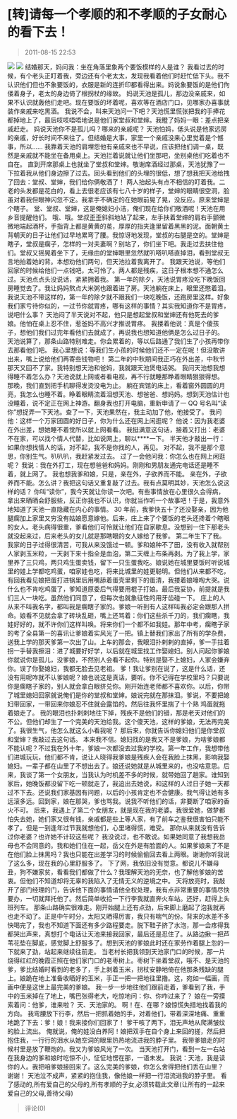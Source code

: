 # [转]请每一个孝顺的和不孝顺的子女耐心的看下去！

> 2011-08-15 22:53

[![](https://pan.4a1801.life:11443/d/NAS/Qzone_wyf/Blogs/images/566F6E71.gif)](https://pan.4a1801.life:11443/d/NAS/Qzone_wyf/Blogs/images/566F6E71.gif) [![](https://pan.4a1801.life:11443/d/NAS/Qzone_wyf/Blogs/images/ACBA8F9F.gif)](https://pan.4a1801.life:11443/d/NAS/Qzone_wyf/Blogs/images/ACBA8F9F.gif) 结婚那天，妈问我：坐在角落里象两个要饭模样的人是谁？ 我看过去的时候，有个老头正盯着我，旁边还有个老太太，发现我看着他们时赶忙低下头。我不认识他们但也不象要饭的，衣服是新的连折印都看得出来。妈说象要饭的是他们佝偻着身子，老太的身边倚了根拐杖的缘故。 妈说天池是孤儿，那边没亲戚来，如果不认识就轰他们走吧。现在要饭的坏着呢，喜欢等在酒店门口，见哪家办喜事就装作亲戚来吃黑酒。 我说不会，叫来天池问一下吧？天池慌里慌张把我的手捧花都掉地上了，最后吱吱唔唔地说是他们家堂叔和堂婶。我瞪了妈妈一眼：差点把亲戚赶走。 妈说天池你不是孤儿吗？哪来的亲戚呢？ 天池怕妈，低头说是他家远房的亲戚，好长时间不来往了。但结婚是大事，家里一个亲戚没来心里觉着是个憾事，所以…… 我靠着天池的肩埋怨他有亲戚来也不早说，应该把他们调一桌，既然是亲戚就不能坐在备用桌上。天池拦着说就让他们坐那吧，坐别桌他们吃着也不自在。 直到开席那桌上也就坐了堂叔和堂婶。敬谢席酒经过那桌，天池犹豫了一下拉着我从他们身边擦了过去。回头看到他们的头埋的很低，想了想我把天池给拽了回去：堂叔、堂婶，我们给你俩敬酒了！ 两人抬起头有点不相信的盯着我。二老的头发都是花白的，看上去很老应该有七八十岁的样子，堂婶的眼睛很空洞，脸虽对着我但眼神闪忽不定。我拿手不确定的在她眼前晃了晃，没反应。原来堂婶是个瞎子。 堂、堂叔、堂婶，这是俺媳妇小洁，俺们现在给你们敬酒呢！天池在用乡音提醒他们。 哦、哦。堂叔歪歪斜斜地站了起来，左手扶着堂婶的肩右手颤微微地端起酒杯，手指背上都是黄黄的茧，厚厚的指夹逢里留着黑黑的泥。面朝黄土背朝天的日子让他们过早地累弯了腰。我惊讶地发现，堂叔的右腿是空的。堂婶是瞎子，堂叔是瘸子，怎样的一对夫妻啊？别站了，你们坐下吧。我走过去扶住他们。堂叔又摇晃着坐下了，无缘由的堂婶眼里忽然就叭嗒叭嗒直掉泪，看到堂叔无言地拍着她的背。本想劝他们两句，但天池拉着我离开了。 我跟天池说，等他们回家的时候给他们一点钱吧，太可怜了。两人都是残疾，这日子根本想不通怎么过。天池点点头没说话，紧紧拥着我。 第一年的除夕，天池说胃疼没吃下晚饭回房睡觉去了。我让妈妈熬点大米粥也跟着进了房。天池躺在床上，眼里还憋着泪。 我说天池不带这样的，第一年的除夕就不跟我们一块吃晚饭，还跑房里这样。好象我们家亏待你似的，一过节你就胃疼，哪有这样的事情？其实我知道你不是胃疼，说吧什么事？ 天池闷了半天说对不起，他只是想起堂叔和堂婶还有他死去的爹娘。他怕在桌上忍不住，惹爸妈不高兴才推说胃疼。 我搂着他说：真是个傻孩子，想他们我们过完年看他们去就成了，再说我也想知道他俩是怎么过日子的。 天池说算了，那条山路特别难走。你会累着的，等以后路通了我们生了小孩再带你去那看他们吧。 我心里想说：等我们生小孩的时候他们还不一定在呢！但没敢讲出来，嘴上说给他们再寄些钱物吧！ 第二年的中秋期间我正巧在外出差，中秋节那天又回不了家。我特别想天池和爸妈，我就跟天池煲电话粥。 我问天池想我想得睡不着怎么办？天池说就上网或者看电视，再不行就睡那睁着眼睛狠狠得想。 那晚，我们直到把手机聊得发烫没电为止。 躺在宾馆的床上，看着窗外圆圆的月亮，我怎么也睡不着。睁着眼睛流着泪想天池、想爸爸、想妈妈。想到天池估计也没睡着，说不定正在网上神游。翻身我也打开电脑，重新申请了一 QQ 号名叫“读你”想捉弄一下天池。查了一下，天池果然在，我主动加了他，他接受了。 我问他：这样一个万家团圆的好日子，你为什么还在网上闲逛呢？ 他说：因为我老婆在外出差，想她睡不着觉所以就上网看看。 我挺满意这句话，接着又打出：老婆不在家，可以找个情人代替，比如说网上，聊以\*\*\*\*一下。 半天他才敲出一行：如果你想找情人的话，对不起，我不是你找的人，再见。 对不起，我不是那个意思，你别生气。叭叭叭，我赶紧发过去。 过了一会他问我：你怎么也在网上闲逛呢？ 我说：我在外打工，现在想爸爸和妈妈。刚刚和男朋友通完电话还是睡不着，就上网了。 我也想我爹和娘，只是，亲在外，子欲养而不能。 亲在外，子欲养而不能。怎么讲？我把这句话又重复敲了过去。我有点莫明其妙，天池怎么说这样的话？ 你叫“读你”，我今天就让你读一次吧。有些事情放在心里很久会得病，拿出来晒晒会舒服些，反正你我也不认识，你就当作听一个故事吧！于是，我意外地知道了天池一直隐藏在内心的事情。 30 年前，我爹快五十了还没娶亲，因为他腿瘸加上家里又穷没有姑娘愿意嫁他。后来，庄上来了个要饭的老头还搀着个瞎眼的女人。老头病得很重，爹看他们可怜就让他们在自家歇息。没想到一住下那老头就没起来过，后来老头的女儿就是那瞎眼的女人嫁给了我爹。 第二年生下了我。 我家的日子过得很清苦，可我从来没饿过一顿。爹和娘种不了田，没有收入就帮别人家剥玉米粒，一天剥下来十指全是血泡，第二天缠上布条再剥。为了我上学，家里养了三只鸡，两只鸡生蛋卖钱，留下一只生蛋我吃。娘说她在城里要饭时听说城里的娃上学都吃鸡蛋，咱家娃也吃，将来比城里的娃更聪明。但他们从来都不吃，有回我看见娘把蛋打进锅里后用嘴舔着蛋壳里剩下的蛋清，我搂着娘嚎啕大哭。说什么也不肯吃鸡蛋了，爹知道原委后气得要用棍子打娘。最后我妥协，前提就是我们三人一块吃。虽然他们同意了，但每次也就象征性的用牙齿碰一下。 庄上的人从来不叫我名字，都叫我是瘸瞎子家的。爹娘一听到有人这样叫我必定会跟那人拼命。娘看不见就会拿了砖块乱砸，嘴上还骂着：你们这些杀千刀的，我们瘸瞎，我娃好好的，就不许你们这样叫唤。将来你们一个都不如我娃。那年中考，瘸瞎子家的考了全县第一的喜讯让爹娘着实风光了一把。镇上替我们家出了所有的学杂费，送我上学的那天爹第一次出了山。上车的那会，我眼泪扑剌剌的直掉，爹一手拄着拐一手替我擦泪：进了城要好好学，以后就在城里找工作娶媳妇。别人问起你爹娘你就说你是孤儿，没爹娘，不然别人会看不起你。特别是娶不上媳妇，人家会嫌弃你。误了你娶媳妇，我都无脸去见老祖。 爹！我让爹别在说了，这是什么话，还没有用呢咋就不认爹娘呢？娘也说这是真话，要听。你不记得在学校里吗？只要说你是瘸瞎子家的，别人就会拿白眼挤兑你。刚开始连老师都不喜欢你。以后，你带了城里媳妇回家就说俺们是你的堂叔和堂婶。娘说完就在那抹泪。爹说，不要把媳妇带回家，一带回来你娘忍不住就会露馅的。然后往我怀里揣了十个熟 鸡蛋就拖着娘走了。 我的眼泪也扑剌剌地往下掉，残疾不是他们的错，那是老天对他们的不公。但他们却生了一个完美的天池给我。这个傻天池，这样的爹娘，无法再完美了。我很生气，他怎么就这么小看我呢？ 那后来，你就告诉你媳妇他们是你堂叔和堂婶？我敲过去这句话。 本来我不信。媳妇找的是我又不是爹娘，为啥爹娘都不能认呢？不过我在外十年，爹娘一次都没去过我的学校。第一年工作，我想带他们进城玩玩，他们都不肯，说让人晓得我爹娘是残疾人会在我脸上抹黑，影响我娶媳妇。一辈子都在山里了不想出去了。娘还说她就是从城里来的，也没啥意思。后来，我谈了第一个女朋友，当我认为时机差不多的时候，就带她回了趟家。谁知到家后，她晚饭都没留下吃一顿就走了，我追出去她说，和这样的人过日子她一天都过不下去。还说我们家基因有问题，以后的小孩肯定也不会健康。我气得让她有多远滚多远。回到家，娘在那哭，爹也骂我。说我不听他们的话，非要断了咱家的香火不可。 后来，我遇上了第二个女朋友，就是现在我的老婆。我很爱她，做梦都怕失去她，她们家又很有钱，亲戚都是些上等人家，有了前车之鉴我很害怕只能不孝了。但是一到逢年过节我就想他们，心里堵得慌，难受。 那你从来就没有告诉过你老婆？也许她不计较这些呢？ 我没说过，也不敢说。如果她同意了我想我岳母也不会同意的。我和她们住在一起，岳父在外是有脸面的人。如果爹娘来了不是在他们脸上抹黑吗？我也只能在出差学习的时候偷偷回去看上两眼。谢谢你听我说了这么多，现在我的心里舒服多了。 下了网，我依旧没有觉意。都说儿不嫌母丑，狗不嫌家贫，看看我们都做了什么？我理解天池的无奈，也了解他爹娘的苦衷。但他们不知道却将无辜的我陷入了无情无义的逆境之中。 天将放亮时，我敲开了部门经理的门，告诉他下面的事情请他全权处理，我有点非常重要的事情尽快要办，一切就拜托他了。然后简单收拾一下行李我就直奔火车站。还好，赶得上头班列车。 那条山路确实很难走。刚开始腿上还有点劲，后来脚上磨起了泡我就再也走不动了。正是中午时分，太阳又晒得厉害，我只有喘气的份。背来的水差不多快喝完了，我也不知道下面还有多少路程要走。脱下鞋子挤了水泡，那一会疼得我都哭出声来，真想打个电话让天池来接我回家，最后还是忍住了。从路边揪一把芦苇花垫在脚底，感觉脚上舒服多了。想到天池的爹娘此时还在家劳作着腿上忽的一下就来了劲，站起来继续往前走。 当老村长把我领到天池家门口的时候，那一片烧得红红的晚霞正照在他们家门口的老枣树上。枣树下坐着堂叔，哦不、是天池的爹，爹比结婚时看到的老多了，手上剥着玉米，拐杖安静地倚在他那条残缺的腿上。娘跪在地上准备收晒好的玉米，手正一把一把地往里撸。这，宛如一幅画，而画中便是这世上最完美的爹娘。 我一步一步地往他们跟前走着，爹看到了我，手中的玉米掉在了地上，嘴巴张得老大，吃惊地问：你、你咋过来了？ 娘在一旁摸索着问：他爹，谁来啦？ 天、天池家的。 啊！在、在哪？娘惊慌失措地找着我的方向。 我弯腰放下行李，然后一把抓着她的手，对着他们，带着深深地痛、重重地跪了下去：爹！娘！我来接你们回家了！ 爹干咳了两下，泪无声地从爬满皱纹的脸上流出。 俺就说，俺的娃没白养阿！娘把双手在自个身上来回的搓，然后把抱住我，一行行的泪水从她空洞的眼里热热地流进我的脖子里。 我带爹娘走的时候村里是放了鞭炮的。我又为爹娘风光了一次。 当天池打开门，看到一左一右站在我身边的爹和娘时吃惊不小，怔怔地愣在那，一语未发。 我说：天池，我是读你的人。我把咱爹娘接回来了。这么完美的爹娘，你怎么舍得把他们丢在山里？ 谢谢！ 天池泣不成声，紧紧的抱住我，像他娘一样把一行泪流进我的脖子里。 看了感动的,所有爱自己的父母的,所有孝顺的子女,必须转载此文章(让所有的一起来爱自己的父母,善待父母)

> 评论(0)
